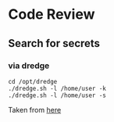 # Code Review

## Search for secrets

### via dredge

```
cd /opt/dredge
./dredge.sh -l /home/user -k
./dredge.sh -l /home/user -s
```

Taken from [here](https://github.com/grahamhelton/dredge)
